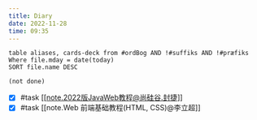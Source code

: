 ```yaml
---
title: Diary
date: 2022-11-28
time: 09:35
---
```


```dataview
table aliases, cards-deck from #ordBog AND !#suffiks AND !#præfiks Where file.mday = date(today)
SORT file.name DESC
```

```tasks
(not done)
```

- [x] #task [[note.2022版JavaWeb教程@尚硅谷.封捷]]
- [x] #task [[note.Web 前端基础教程(HTML, CSS)@李立超]]
